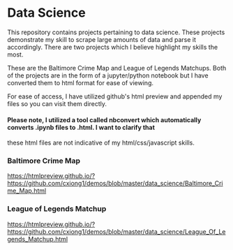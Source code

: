 # Data Science

This repository contains projects pertaining to data science. These projects demonstrate my skill to scrape large amounts of
data and parse it accordingly. There are two projects which I believe highlight my skills the most.

These are the Baltimore Crime Map and League of Legends Matchups. Both of the projects are in the form of a jupyter/python
notebook but I have converted them to html format for ease of viewing.

For ease of access, I have utilized github's html preview and appended my files so you can visit them directly.

#### Please note, I utilized a tool called nbconvert which automatically converts .ipynb files to .html. I want to clarify that 
these html files are not indicative of my html/css/javascript skills.

### Baltimore Crime Map
https://htmlpreview.github.io/?https://github.com/cxiong1/demos/blob/master/data_science/Baltimore_Crime_Map.html

### League of Legends Matchup
https://htmlpreview.github.io/?https://github.com/cxiong1/demos/blob/master/data_science/League_Of_Legends_Matchup.html
